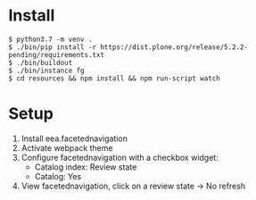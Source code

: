 

# Install

    $ python3.7 -m venv .
    $ ./bin/pip install -r https://dist.plone.org/release/5.2.2-pending/requirements.txt
    $ ./bin/buildout
    $ ./bin/instance fg
    $ cd resources && npm install && npm run-script watch

# Setup

1. Install eea.facetednavigation
2. Activate webpack theme
3. Configure facetednavigation with a checkbox widget:
    - Catalog index: Review state
    - Catalog: Yes
4. View facetednavigation, click on a review state -> No refresh
